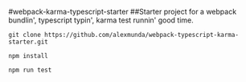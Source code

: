 #webpack-karma-typescript-starter
##Starter project for a webpack bundlin', typescript typin', karma test runnin' good time.

`git clone https://github.com/alexmunda/webpack-typescript-karma-starter.git`

`npm install`

`npm run test`
